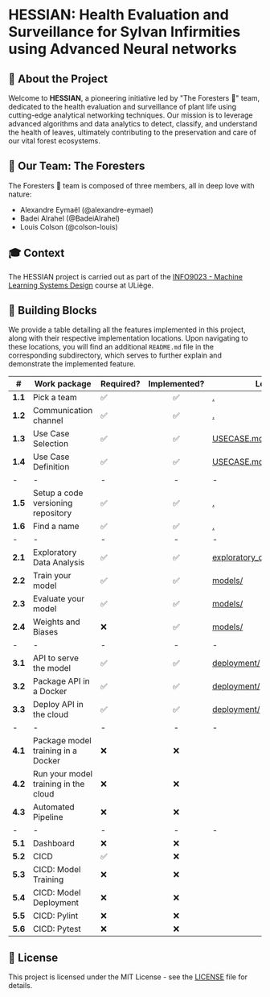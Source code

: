 # HESSIAN: Health Evaluation and Surveillance for Sylvan Infirmities using Advanced Neural networks

## 💬 About the Project
Welcome to **HESSIAN**, a pioneering initiative led by "The Foresters 🌲" team, dedicated to the health evaluation and surveillance of plant life using cutting-edge analytical networking techniques. Our mission is to leverage advanced algorithms and data analytics to detect, classify, and understand the health of leaves, ultimately contributing to the preservation and care of our vital forest ecosystems.

## 🌲 Our Team: The Foresters
The Foresters 🌲 team is composed of three members, all in deep love with nature:
- Alexandre Eymaël (@alexandre-eymael)
- Badei Alrahel (@BadeiAlrahel)
- Louis Colson (@colson-louis)

## 🎓 Context
The HESSIAN project is carried out as part of the [INFO9023 - Machine Learning Systems Design](https://github.com/ThomasVrancken/info9023-mlops/tree/main) course at ULiège.

## 📝 Building Blocks
We provide a table detailing all the features implemented in this project, along with their respective implementation locations. Upon navigating to these locations, you will find an additional `README.md` file in the corresponding subdirectory, which serves to further explain and demonstrate the implemented feature.

|       #       |             Work package             | Required? | Implemented? |                                      Location                                     |
|-------------|------------------------------------|---------|:------------:|---------------------------------------------------------------------------------|
|    **1.1**    |              Pick a team             |     ✅     |       ✅      |                                 <a href="./">.<a>                                 |
|    **1.2**    |         Communication channel        |     ✅     |       ✅      |                                 <a href="./">.<a>                                 |
| **1.3** |          Use Case Selection         |     ✅     |       ✅      |                       <a href="./USECASE.md"> USECASE.md <a>                      |
| **1.4** |          Use Case Definition         |     ✅     |       ✅      |                       <a href="./USECASE.md"> USECASE.md <a>                      |
|       -       |                   -                  |     -     |       -      |                                         -                                         |
|    **1.5**    |  Setup a code versioning repository  |     ✅     |       ✅      |                                 <a href="./">.<a>                                 |
|    **1.6**    |              Find a name             |     ✅     |       ✅      |                                 <a href="./">.<a>                                 |
|       -       |                   -                  |     -     |       -      |                                         -                                         |
|    **2.1**    |       Exploratory Data Analysis      |     ✅     |       ✅      | <a href="./exploratory_data_analysis.ipynb"> exploratory_data_analysis.ipynb </a> |
| **2.2** |     Train your model    |     ✅     |       ✅      |                          <a href="./models"> models/ </a>                         |
| **2.3** |     Evaluate your model    |     ✅     |       ✅      |                          <a href="./models"> models/ </a>                         |
|    **2.4**    |          Weights and Biases          |     ❌     |       ✅      |                          <a href="./models"> models/ </a>                         |
|       -       |                   -                  |     -     |       -      |                                         -                                         |
|    **3.1**    |        API to serve the model        |     ✅     |       ✅      |                      <a href="./deployment"> deployment/ </a>                     |
|    **3.2**    |        Package API in a Docker       |     ✅     |       ✅      |                      <a href="./deployment"> deployment/ </a>                     |
|    **3.3**    |        Deploy API in the cloud       |     ✅     |       ✅      |                      <a href="./deployment"> deployment/ </a>                     |
|       -       |                   -                  |     -     |       -      |                                         -                                         |
|    **4.1**    |  Package model training in a Docker  |     ❌     |       ❌      |                                                                                   |
|    **4.2**    | Run your model training in the cloud |     ❌     |       ❌      |                                                                                   |
|    **4.3**    |          Automated Pipeline          |     ❌     |       ❌      |                                                                                   |
|       -       |                   -                  |     -     |       -      |                                         -                                         |
| **5.1**       | Dashboard                            | ❌         | ❌            |                                                                                   |
| **5.2**       | CICD                                 | ✅         | ❌            |                                                                                   |
| **5.3**       | CICD: Model Training                 | ❌         | ❌            |                                                                                   |
| **5.4**       | CICD: Model Deployment               | ❌         | ❌            |                                                                                   |
| **5.5**       | CICD: Pylint                         | ❌         | ❌            |                                                                                   |
| **5.6**       | CICD: Pytest                         | ❌         | ❌            |                                                                                   |

## 📃 License
This project is licensed under the MIT License - see the [LICENSE](LICENSE) file for details.